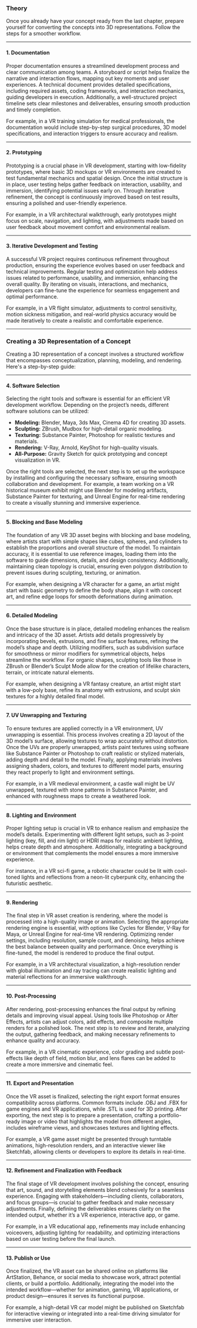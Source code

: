 ### Theory

Once you already have your concept ready from the last chapter, prepare yourself for converting the concepts into 3D representations. Follow the steps for a smoother workflow.

---

#### 1. Documentation

Proper documentation ensures a streamlined development process and clear communication among teams. A storyboard or script helps finalize the narrative and interaction flows, mapping out key moments and user experiences. A technical document provides detailed specifications, including required assets, coding frameworks, and interaction mechanics, guiding developers in execution. Additionally, a well-structured project timeline sets clear milestones and deliverables, ensuring smooth production and timely completion. 

For example, in a VR training simulation for medical professionals, the documentation would include step-by-step surgical procedures, 3D model specifications, and interaction triggers to ensure accuracy and realism.

---

#### 2. Prototyping

Prototyping is a crucial phase in VR development, starting with low-fidelity prototypes, where basic 3D mockups or VR environments are created to test fundamental mechanics and spatial design. Once the initial structure is in place, user testing helps gather feedback on interaction, usability, and immersion, identifying potential issues early on. Through iterative refinement, the concept is continuously improved based on test results, ensuring a polished and user-friendly experience.

For example, in a VR architectural walkthrough, early prototypes might focus on scale, navigation, and lighting, with adjustments made based on user feedback about movement comfort and environmental realism.

---

#### 3. Iterative Development and Testing

A successful VR project requires continuous refinement throughout production, ensuring the experience evolves based on user feedback and technical improvements. Regular testing and optimization help address issues related to performance, usability, and immersion, enhancing the overall quality. By iterating on visuals, interactions, and mechanics, developers can fine-tune the experience for seamless engagement and optimal performance.

For example, in a VR flight simulator, adjustments to control sensitivity, motion sickness mitigation, and real-world physics accuracy would be made iteratively to create a realistic and comfortable experience.

---

### Creating a 3D Representation of a Concept

Creating a 3D representation of a concept involves a structured workflow that encompasses conceptualization, planning, modeling, and rendering. Here's a step-by-step guide:

---

#### 4. Software Selection

Selecting the right tools and software is essential for an efficient VR development workflow. Depending on the project’s needs, different software solutions can be utilized:

- **Modeling:** Blender, Maya, 3ds Max, Cinema 4D for creating 3D assets.
- **Sculpting:** ZBrush, Mudbox for high-detail organic modeling.
- **Texturing:** Substance Painter, Photoshop for realistic textures and materials.
- **Rendering:** V-Ray, Arnold, KeyShot for high-quality visuals.
- **All-Purpose:** Gravity Sketch for quick prototyping and concept visualization in VR.

Once the right tools are selected, the next step is to set up the workspace by installing and configuring the necessary software, ensuring smooth collaboration and development. For example, a team working on a VR historical museum exhibit might use Blender for modeling artifacts, Substance Painter for texturing, and Unreal Engine for real-time rendering to create a visually stunning and immersive experience.

---

#### 5. Blocking and Base Modeling

The foundation of any VR 3D asset begins with blocking and base modeling, where artists start with simple shapes like cubes, spheres, and cylinders to establish the proportions and overall structure of the model. To maintain accuracy, it is essential to use reference images, loading them into the software to guide dimensions, details, and design consistency. Additionally, maintaining clean topology is crucial, ensuring even polygon distribution to prevent issues during sculpting, texturing, or animation.

For example, when designing a VR character for a game, an artist might start with basic geometry to define the body shape, align it with concept art, and refine edge loops for smooth deformations during animation.

---

#### 6. Detailed Modeling

Once the base structure is in place, detailed modeling enhances the realism and intricacy of the 3D asset. Artists add details progressively by incorporating bevels, extrusions, and fine surface features, refining the model’s shape and depth. Utilizing modifiers, such as subdivision surface for smoothness or mirror modifiers for symmetrical objects, helps streamline the workflow. For organic shapes, sculpting tools like those in ZBrush or Blender’s Sculpt Mode allow for the creation of lifelike characters, terrain, or intricate natural elements.

For example, when designing a VR fantasy creature, an artist might start with a low-poly base, refine its anatomy with extrusions, and sculpt skin textures for a highly detailed final model.

---

#### 7. UV Unwrapping and Texturing

To ensure textures are applied correctly in a VR environment, UV unwrapping is essential. This process involves creating a 2D layout of the 3D model’s surface, allowing textures to wrap accurately without distortion. Once the UVs are properly unwrapped, artists paint textures using software like Substance Painter or Photoshop to craft realistic or stylized materials, adding depth and detail to the model. Finally, applying materials involves assigning shaders, colors, and textures to different model parts, ensuring they react properly to light and environment settings.

For example, in a VR medieval environment, a castle wall might be UV unwrapped, textured with stone patterns in Substance Painter, and enhanced with roughness maps to create a weathered look.

---

#### 8. Lighting and Environment

Proper lighting setup is crucial in VR to enhance realism and emphasize the model’s details. Experimenting with different light setups, such as 3-point lighting (key, fill, and rim light) or HDRI maps for realistic ambient lighting, helps create depth and atmosphere. Additionally, integrating a background or environment that complements the model ensures a more immersive experience.

For instance, in a VR sci-fi game, a robotic character could be lit with cool-toned lights and reflections from a neon-lit cyberpunk city, enhancing the futuristic aesthetic.

---

#### 9. Rendering

The final step in VR asset creation is rendering, where the model is processed into a high-quality image or animation. Selecting the appropriate rendering engine is essential, with options like Cycles for Blender, V-Ray for Maya, or Unreal Engine for real-time VR rendering. Optimizing render settings, including resolution, sample count, and denoising, helps achieve the best balance between quality and performance. Once everything is fine-tuned, the model is rendered to produce the final output.

For example, in a VR architectural visualization, a high-resolution render with global illumination and ray tracing can create realistic lighting and material reflections for an immersive walkthrough.

---

#### 10. Post-Processing

After rendering, post-processing enhances the final output by refining details and improving visual appeal. Using tools like Photoshop or After Effects, artists can adjust colors, add effects, and composite multiple renders for a polished look. The next step is to review and iterate, analyzing the output, gathering feedback, and making necessary refinements to enhance quality and accuracy.

For example, in a VR cinematic experience, color grading and subtle post-effects like depth of field, motion blur, and lens flares can be added to create a more immersive and cinematic feel.

---

#### 11. Export and Presentation

Once the VR asset is finalized, selecting the right export format ensures compatibility across platforms. Common formats include .OBJ and .FBX for game engines and VR applications, while .STL is used for 3D printing. After exporting, the next step is to prepare a presentation, crafting a portfolio-ready image or video that highlights the model from different angles, includes wireframe views, and showcases textures and lighting effects.

For example, a VR game asset might be presented through turntable animations, high-resolution renders, and an interactive viewer like Sketchfab, allowing clients or developers to explore its details in real-time.

---

#### 12. Refinement and Finalization with Feedback

The final stage of VR development involves polishing the concept, ensuring that art, sound, and storytelling elements blend cohesively for a seamless experience. Engaging with stakeholders—including clients, collaborators, and focus groups—is crucial to gather feedback and make necessary adjustments. Finally, defining the deliverables ensures clarity on the intended output, whether it’s a VR experience, interactive app, or game.

For example, in a VR educational app, refinements may include enhancing voiceovers, adjusting lighting for readability, and optimizing interactions based on user testing before the final launch.

---

#### 13. Publish or Use

Once finalized, the VR asset can be shared online on platforms like ArtStation, Behance, or social media to showcase work, attract potential clients, or build a portfolio. Additionally, integrating the model into the intended workflow—whether for animation, gaming, VR applications, or product design—ensures it serves its functional purpose.

For example, a high-detail VR car model might be published on Sketchfab for interactive viewing or integrated into a real-time driving simulator for immersive user interaction.
